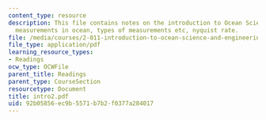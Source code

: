 ```yaml
---
content_type: resource
description: This file contains notes on the introduction to Ocean Science and Engineering,
  measurements in ocean, types of measurements etc, nyquist rate.
file: /media/courses/2-011-introduction-to-ocean-science-and-engineering-spring-2006/92b05856ec9b5571b7b2f0377a284017_intro2.pdf
file_type: application/pdf
learning_resource_types:
- Readings
ocw_type: OCWFile
parent_title: Readings
parent_type: CourseSection
resourcetype: Document
title: intro2.pdf
uid: 92b05856-ec9b-5571-b7b2-f0377a284017
---
```

